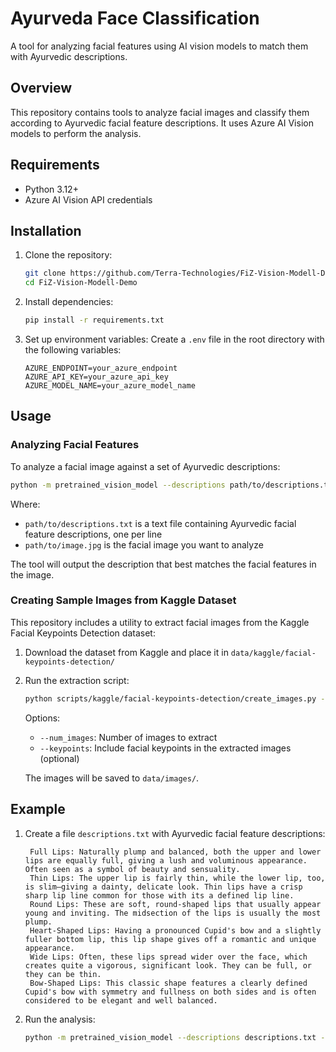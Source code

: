 # Ayurveda Face Classification

A tool for analyzing facial features using AI vision models to match them with Ayurvedic descriptions.

## Overview

This repository contains tools to analyze facial images and classify them according to Ayurvedic facial feature descriptions. It uses Azure AI Vision models to perform the analysis.

## Requirements

- Python 3.12+
- Azure AI Vision API credentials

## Installation

1. Clone the repository:
   ```bash
   git clone https://github.com/Terra-Technologies/FiZ-Vision-Modell-Demo
   cd FiZ-Vision-Modell-Demo
   ```

2. Install dependencies:
   ```bash
   pip install -r requirements.txt
   ```

3. Set up environment variables:
   Create a `.env` file in the root directory with the following variables:
   ```
   AZURE_ENDPOINT=your_azure_endpoint
   AZURE_API_KEY=your_azure_api_key
   AZURE_MODEL_NAME=your_azure_model_name
   ```

## Usage

### Analyzing Facial Features

To analyze a facial image against a set of Ayurvedic descriptions:

```bash
python -m pretrained_vision_model --descriptions path/to/descriptions.txt --image path/to/image.jpg
```

Where:
- `path/to/descriptions.txt` is a text file containing Ayurvedic facial feature descriptions, one per line
- `path/to/image.jpg` is the facial image you want to analyze

The tool will output the description that best matches the facial features in the image.

### Creating Sample Images from Kaggle Dataset

This repository includes a utility to extract facial images from the Kaggle Facial Keypoints Detection dataset:

1. Download the dataset from Kaggle and place it in `data/kaggle/facial-keypoints-detection/`

2. Run the extraction script:
   ```bash
   python scripts/kaggle/facial-keypoints-detection/create_images.py --num_images 100 --keypoints
   ```

   Options:
   - `--num_images`: Number of images to extract
   - `--keypoints`: Include facial keypoints in the extracted images (optional)

   The images will be saved to `data/images/`.

## Example

1. Create a file `descriptions.txt` with Ayurvedic facial feature descriptions:
   ```
    Full Lips: Naturally plump and balanced, both the upper and lower lips are equally full, giving a lush and voluminous appearance. Often seen as a symbol of beauty and sensuality.
    Thin Lips: The upper lip is fairly thin, while the lower lip, too, is slim—giving a dainty, delicate look. Thin lips have a crisp sharp lip line common for those with its a defined lip line.
    Round Lips: These are soft, round-shaped lips that usually appear young and inviting. The midsection of the lips is usually the most plump.
    Heart-Shaped Lips: Having a pronounced Cupid's bow and a slightly fuller bottom lip, this lip shape gives off a romantic and unique appearance.
    Wide Lips: Often, these lips spread wider over the face, which creates quite a vigorous, significant look. They can be full, or they can be thin.
    Bow-Shaped Lips: This classic shape features a clearly defined Cupid's bow with symmetry and fullness on both sides and is often considered to be elegant and well balanced.
   ```

2. Run the analysis:
   ```bash
   python -m pretrained_vision_model --descriptions descriptions.txt --image data/images/image_1.png
   ```
